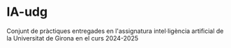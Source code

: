 # IA-udg
Conjunt de pràctiques entregades en l'assignatura intel·ligència artificial de la Universitat de Girona en el curs 2024-2025
